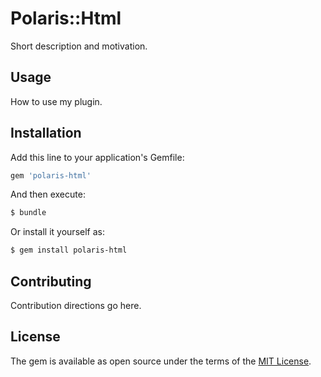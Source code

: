 # Polaris::Html
Short description and motivation.

## Usage
How to use my plugin.

## Installation
Add this line to your application's Gemfile:

```ruby
gem 'polaris-html'
```

And then execute:
```bash
$ bundle
```

Or install it yourself as:
```bash
$ gem install polaris-html
```

## Contributing
Contribution directions go here.

## License
The gem is available as open source under the terms of the [MIT License](https://opensource.org/licenses/MIT).
